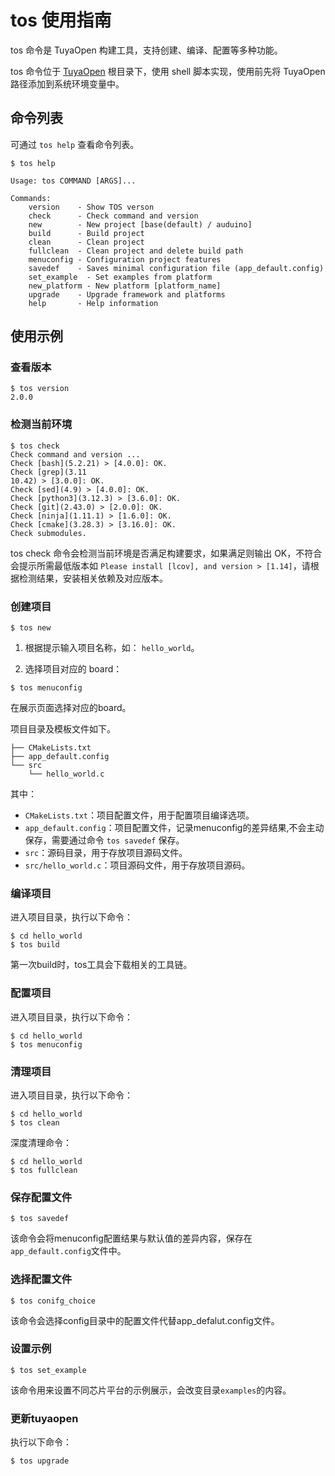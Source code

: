 # tos 使用指南
tos 命令是 TuyaOpen 构建工具，支持创建、编译、配置等多种功能。

tos 命令位于 [TuyaOpen](https://github.com/tuya/TuyaOpen.git) 根目录下，使用 shell 脚本实现，使用前先将 TuyaOpen 路径添加到系统环境变量中。

## 命令列表
可通过 `tos help` 查看命令列表。
```shell
$ tos help

Usage: tos COMMAND [ARGS]...

Commands:
    version    - Show TOS verson
    check      - Check command and version
    new        - New project [base(default) / auduino]
    build      - Build project
    clean      - Clean project
    fullclean  - Clean project and delete build path
    menuconfig - Configuration project features
    savedef    - Saves minimal configuration file (app_default.config)
    set_example  - Set examples from platform
    new_platform - New platform [platform_name]
    upgrade    - Upgrade framework and platforms
    help       - Help information
```

## 使用示例

### 查看版本
```shell
$ tos version
2.0.0
```

### 检测当前环境
```shell
$ tos check
Check command and version ...
Check [bash](5.2.21) > [4.0.0]: OK.
Check [grep](3.11
10.42) > [3.0.0]: OK.
Check [sed](4.9) > [4.0.0]: OK.
Check [python3](3.12.3) > [3.6.0]: OK.
Check [git](2.43.0) > [2.0.0]: OK.
Check [ninja](1.11.1) > [1.6.0]: OK.
Check [cmake](3.28.3) > [3.16.0]: OK.
Check submodules.
```

tos check 命令会检测当前环境是否满足构建要求，如果满足则输出 OK，不符合会提示所需最低版本如 `Please install [lcov], and version > [1.14]`，请根据检测结果，安装相关依赖及对应版本。

### 创建项目
```shell
$ tos new
```
1. 根据提示输入项目名称，如： `hello_world`。


2. 选择项目对应的 board：
```shell
$ tos menuconfig
```

在展示页面选择对应的board。

项目目录及模板文件如下。
```shell
├── CMakeLists.txt
├── app_default.config
└── src
    └── hello_world.c
```
其中：
- `CMakeLists.txt`：项目配置文件，用于配置项目编译选项。
- `app_default.config`：项目配置文件，记录menuconfig的差异结果,不会主动保存，需要通过命令 `tos savedef` 保存。
- `src`：源码目录，用于存放项目源码文件。
- `src/hello_world.c`：项目源码文件，用于存放项目源码。

### 编译项目

进入项目目录，执行以下命令：
```shell
$ cd hello_world
$ tos build
```

第一次build时，tos工具会下载相关的工具链。

### 配置项目
进入项目目录，执行以下命令：
```shell
$ cd hello_world
$ tos menuconfig
```

### 清理项目
进入项目目录，执行以下命令：
```shell
$ cd hello_world
$ tos clean
```

深度清理命令：
```shell
$ cd hello_world
$ tos fullclean
```

### 保存配置文件
```shell
$ tos savedef
```

该命令会将menuconfig配置结果与默认值的差异内容，保存在`app_default.config`文件中。

### 选择配置文件
```shell
$ tos conifg_choice
```

该命令会选择config目录中的配置文件代替app_defalut.config文件。

### 设置示例

```shell
$ tos set_example
```

该命令用来设置不同芯片平台的示例展示，会改变目录`examples`的内容。


### 更新tuyaopen
执行以下命令：
```shell
$ tos upgrade
```
